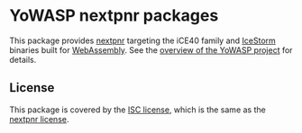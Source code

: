 YoWASP nextpnr packages
=======================

This package provides [nextpnr][] targeting the iCE40 family and [IceStorm][] binaries built for [WebAssembly][]. See the [overview of the YoWASP project][yowasp] for details.

[nextpnr]: https://github.com/YosysHQ/nextpnr/
[icestorm]: https://github.com/cliffordwolf/icestorm/
[webassembly]: https://webassembly.org/
[yowasp]: https://yowasp.github.io/

License
-------

This package is covered by the [ISC license](LICENSE.txt), which is the same as the [nextpnr license](https://github.com/YosysHQ/nextpnr/blob/master/COPYING).
